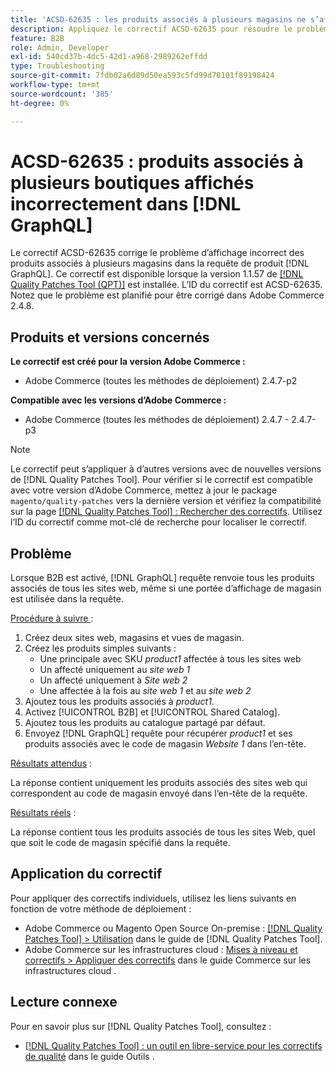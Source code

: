 ```yaml
---
title: 'ACSD-62635 : les produits associés à plusieurs magasins ne s’affichent pas correctement dans  [!DNL GraphQL]'
description: Appliquez le correctif ACSD-62635 pour résoudre le problème d’Adobe Commerce en raison duquel les produits associés à plusieurs magasins ne s’affichent pas correctement dans la requête  [!DNL GraphQL]  produit.
feature: B2B
role: Admin, Developer
exl-id: 540cd37b-4dc5-42d1-a968-2989262effdd
type: Troubleshooting
source-git-commit: 7fdb02a6d89d50ea593c5fd99d78101f89198424
workflow-type: tm+mt
source-wordcount: '385'
ht-degree: 0%

---
```


# ACSD-62635 : produits associés à plusieurs boutiques affichés incorrectement dans [!DNL GraphQL]

Le correctif ACSD-62635 corrige le problème d’affichage incorrect des produits associés à plusieurs magasins dans la requête de produit [!DNL GraphQL]. Ce correctif est disponible lorsque la version 1.1.57 de [[!DNL Quality Patches Tool (QPT)]](https://experienceleague.adobe.com/docs/commerce-operations/tools/quality-patches-tool/usage.html?lang=fr) est installée. L’ID du correctif est ACSD-62635. Notez que le problème est planifié pour être corrigé dans Adobe Commerce 2.4.8.

## Produits et versions concernés

**Le correctif est créé pour la version Adobe Commerce :**

* Adobe Commerce (toutes les méthodes de déploiement) 2.4.7-p2

**Compatible avec les versions d’Adobe Commerce :**

* Adobe Commerce (toutes les méthodes de déploiement) 2.4.7 - 2.4.7-p3

>[!NOTE]
>
>Le correctif peut s’appliquer à d’autres versions avec de nouvelles versions de [!DNL Quality Patches Tool]. Pour vérifier si le correctif est compatible avec votre version d’Adobe Commerce, mettez à jour le package `magento/quality-patches` vers la dernière version et vérifiez la compatibilité sur la page [[!DNL Quality Patches Tool] : Rechercher des correctifs](https://experienceleague.adobe.com/tools/commerce-quality-patches/index.html?lang=fr). Utilisez l’ID du correctif comme mot-clé de recherche pour localiser le correctif.

## Problème

Lorsque B2B est activé, [!DNL GraphQL] requête renvoie tous les produits associés de tous les sites web, même si une portée d’affichage de magasin est utilisée dans la requête.

<u>Procédure à suivre </u> :

1. Créez deux sites web, magasins et vues de magasin.
1. Créez les produits simples suivants :
   * Une principale avec SKU *product1* affectée à tous les sites web
   * Un affecté uniquement au *site web 1*
   * Un affecté uniquement à *Site web 2*
   * Une affectée à la fois au *site web 1* et au *site web 2*
1. Ajoutez tous les produits associés à *product1*.
1. Activez [!UICONTROL B2B] et [!UICONTROL Shared Catalog].
1. Ajoutez tous les produits au catalogue partagé par défaut.
1. Envoyez [!DNL GraphQL] requête pour récupérer *product1* et ses produits associés avec le code de magasin *Website 1* dans l’en-tête.

<u>Résultats attendus</u> :

La réponse contient uniquement les produits associés des sites web qui correspondent au code de magasin envoyé dans l’en-tête de la requête.

<u>Résultats réels</u> :

La réponse contient tous les produits associés de tous les sites Web, quel que soit le code de magasin spécifié dans la requête.

## Application du correctif

Pour appliquer des correctifs individuels, utilisez les liens suivants en fonction de votre méthode de déploiement :

* Adobe Commerce ou Magento Open Source On-premise : [[!DNL Quality Patches Tool] > Utilisation](/help/tools/quality-patches-tool/usage.md) dans le guide de [!DNL Quality Patches Tool].
* Adobe Commerce sur les infrastructures cloud : [Mises à niveau et correctifs > Appliquer des correctifs](https://experienceleague.adobe.com/docs/commerce-cloud-service/user-guide/develop/upgrade/apply-patches.html?lang=fr) dans le guide Commerce sur les infrastructures cloud .

## Lecture connexe

Pour en savoir plus sur [!DNL Quality Patches Tool], consultez :

* [[!DNL Quality Patches Tool] : un outil en libre-service pour les correctifs de qualité](/help/tools/quality-patches-tool/quality-patches-tool-to-self-serve-quality-patches.md) dans le guide Outils .
